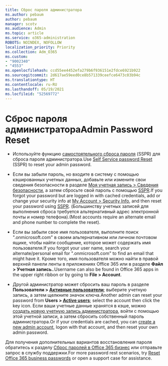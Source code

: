 ```yaml
---
title: Сброс пароля администратора
ms.author: pebaum
author: pebaum
manager: scotv
ms.audience: Admin
ms.topic: article
ms.service: o365-administration
ROBOTS: NOINDEX, NOFOLLOW
localization_priority: Priority
ms.collection: Adm_O365
ms.custom:
- "9002340"
- "4553"
ms.openlocfilehash: ccd55ee4452efa279b6f936151e2fdce6921b922
ms.sourcegitcommit: 2d617ae59eed0ce8b571339ceefce6473c03b94c
ms.translationtype: HT
ms.contentlocale: ru-RU
ms.lasthandoff: 05/19/2021
ms.locfileid: "52569772"
---
```

# <a name="admin-password-reset"></a><span data-ttu-id="e719b-102">Сброс пароля администратора</span><span class="sxs-lookup"><span data-stu-id="e719b-102">Admin Password Reset</span></span>

- <span data-ttu-id="e719b-103">Используйте функцию [самостоятельного сброса пароля](https://passwordreset.microsoftonline.com/) (SSPR) для сброса пароля администратора.</span><span class="sxs-lookup"><span data-stu-id="e719b-103">Use [Self Service password Reset](https://passwordreset.microsoftonline.com/) (SSPR) to reset your admin password.</span></span>

- <span data-ttu-id="e719b-104">Если вы забыли пароль, но входите в систему с помощью кэшированных учетных данных, добавьте или измените свои сведения безопасности в разделе [Моя учетная запись > Сведения безопасности](https://mysignins.microsoft.com/security-info), а затем сбросьте свой пароль с помощью [SSPR](https://passwordreset.microsoftonline.com/).</span><span class="sxs-lookup"><span data-stu-id="e719b-104">If you forgot your password but are logged in with cached credentials, add or change your security info at [My Account > Security Info](https://mysignins.microsoft.com/security-info), and then reset your password using [SSPR](https://passwordreset.microsoftonline.com/).</span></span> <span data-ttu-id="e719b-105">(Большинству учетных записей для выполнения сброса требуется альтернативный адрес электронной почты и номер телефона).</span><span class="sxs-lookup"><span data-stu-id="e719b-105">(Most accounts require an alternate email and phone number to complete the reset).</span></span>

- <span data-ttu-id="e719b-106">Если вы забыли свое имя пользователя, выполните поиск ".onmicrosoft.com" в своем альтернативном или личном почтовом ящике, чтобы найти сообщение, которое может содержать имя пользователя.</span><span class="sxs-lookup"><span data-stu-id="e719b-106">If you forgot your user name, search your alternate/personal email for ".onmicrosoft.com" to find an email that might have it.</span></span>  <span data-ttu-id="e719b-107">Кроме того, имя пользователя можно найти в правой верхней панели ленты в приложениях Office 365 или в разделе **Файл > Учетная запись.**.</span><span class="sxs-lookup"><span data-stu-id="e719b-107">Username can also be found in Office 365 apps in the upper right ribbon or by going to **File > Account**.</span></span>

- <span data-ttu-id="e719b-108">Другой администратор может сбросить ваш пароль в разделе **Пользователи > [Активные пользователи](https://portal.office.com/adminportal/home#/users)**; выберите учетную запись, а затем щелкните значок ключа.</span><span class="sxs-lookup"><span data-stu-id="e719b-108">Another admin can reset your password from **Users > [Active users](https://portal.office.com/adminportal/home#/users)**; select the account then click the key icon.</span></span>  <span data-ttu-id="e719b-109">Если ваши учетные данные хранятся в кэше, можно [создать новую учетную запись администратора](https://portal.office.com/adminportal/home#/users), войти с помощью этой учетной записи, а затем сбросить собственный пароль администратора.</span><span class="sxs-lookup"><span data-stu-id="e719b-109">Or if your credentials are cached, you can [create a new admin account](https://portal.office.com/adminportal/home#/users), logon with that account, and then reset your own admin password.</span></span>

<span data-ttu-id="e719b-110">Для получения дополнительных вариантов восстановления пароля обратитесь к разделу [Сброс паролей в Office 365 бизнес](/microsoft-365/admin/add-users/reset-passwords) или отправьте запрос в службу поддержки.</span><span class="sxs-lookup"><span data-stu-id="e719b-110">For more password rest scenarios, try [Reset Office 365 business passwords](/microsoft-365/admin/add-users/reset-passwords) or open a support case for assistance.</span></span>
